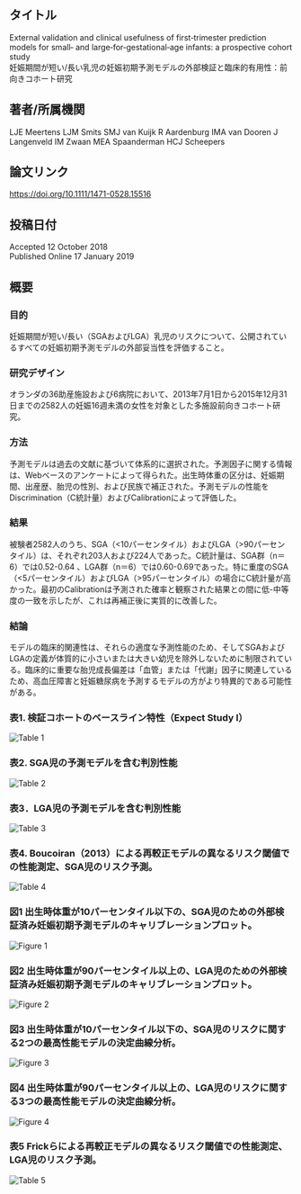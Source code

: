 ## タイトル
External validation and clinical usefulness of first‐trimester prediction models for small‐ and large‐for‐gestational‐age infants: a prospective cohort study  
妊娠期間が短い/長い乳児の妊娠初期予測モデルの外部検証と臨床的有用性：前向きコホート研究

## 著者/所属機関
LJE Meertens  LJM Smits  SMJ van Kuijk  R Aardenburg  IMA van Dooren  J Langenveld  IM Zwaan MEA Spaanderman  HCJ Scheepers

## 論文リンク
https://doi.org/10.1111/1471-0528.15516

## 投稿日付
Accepted 12 October 2018  
Published Online 17 January 2019

## 概要
### 目的
妊娠期間が短い/長い（SGAおよびLGA）乳児のリスクについて、公開されているすべての妊娠初期予測モデルの外部妥当性を評価すること。

### 研究デザイン
オランダの36助産施設および6病院において、2013年7月1日から2015年12月31日までの2582人の妊娠16週未満の女性を対象とした多施設前向きコホート研究。

### 方法
予測モデルは過去の文献に基づいて体系的に選択された。予測因子に関する情報は、Webベースのアンケートによって得られた。出生時体重の区分は、妊娠期間、出産歴、胎児の性別、および民族で補正された。予測モデルの性能をDiscrimination（C統計量）およびCalibrationによって評価した。

### 結果
被験者2582人のうち、SGA（<10パーセンタイル）およびLGA（>90パーセンタイル）は、それぞれ203人および224人であった。C統計量は、SGA群（n＝6）では0.52-0.64 、LGA群（n＝6）では0.60-0.69であった。特に重度のSGA（<5パーセンタイル）およびLGA（>95パーセンタイル）の場合にC統計量が高かった。最初のCalibrationは予測された確率と観察された結果との間に低-中等度の一致を示したが、これは再補正後に実質的に改善した。

### 結論
モデルの臨床的関連性は、それらの適度な予測性能のため、そしてSGAおよびLGAの定義が体質的に小さいまたは大きい幼児を除外しないために制限されている。臨床的に重要な胎児成長偏差は「血管」または「代謝」因子に関連しているため、高血圧障害と妊娠糖尿病を予測するモデルの方がより特異的である可能性がある。

### 表1. 検証コホートのベースライン特性（Expect Study I）
![Table 1](External_tab1.png)

### 表2. SGA児の予測モデルを含む判別性能
![Table 2](External_tab2.png)

### 表3．LGA児の予測モデルを含む判別性能
![Table 3](External_tab3.png)

### 表4. Boucoiran（2013）による再較正モデルの異なるリスク閾値での性能測定、SGA児のリスク予測。
![Table 4](External_tab4.png)

### 図1 出生時体重が10パーセンタイル以下の、SGA児のための外部検証済み妊娠初期予測モデルのキャリブレーションプロット。
![Figure 1](External_fig1.png)

### 図2 出生時体重が90パーセンタイル以上の、LGA児のための外部検証済み妊娠初期予測モデルのキャリブレーションプロット。
![Figure 2](External_fig2.png)

### 図3 出生時体重が10パーセンタイル以下の、SGA児のリスクに関する2つの最高性能モデルの決定曲線分析。
![Figure 3](External_fig3.png)

### 図4 出生時体重が90パーセンタイル以上の、LGA児のリスクに関する3つの最高性能モデルの決定曲線分析。
![Figure 4](External_fig4.png)

### 表5 Frickらによる再較正モデルの異なるリスク閾値での性能測定、LGA児のリスク予測。
![Table 5](External_tab5.png)
